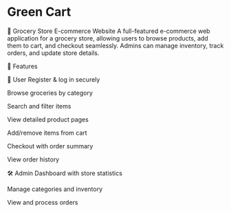 # Green Cart

🛒 Grocery Store E-commerce Website
A full-featured e-commerce web application for a grocery store, allowing users to browse products, add them to cart, and checkout seamlessly. Admins can manage inventory, track orders, and update store details.

🚀 Features

👤 User
Register & log in securely

Browse groceries by category

Search and filter items

View detailed product pages

Add/remove items from cart

Checkout with order summary

View order history

🛠️ Admin
Dashboard with store statistics

Manage categories and inventory

View and process orders
